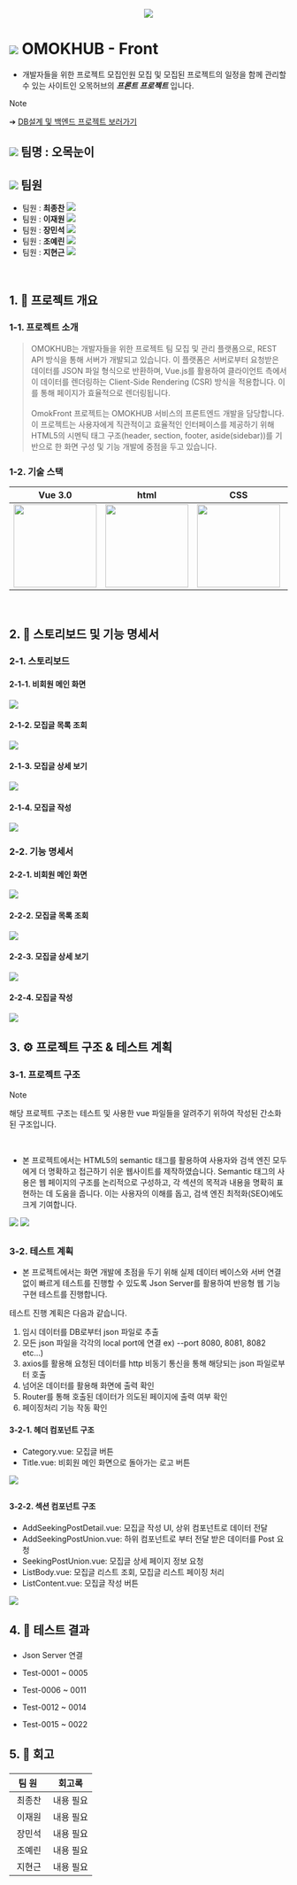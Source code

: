 <p align= "center">
<img src="https://github.com/beyond-sw-camp/be04-3rd-OmokNoonE-OmokFront/blob/main/img/%E1%84%8B%E1%85%A9%E1%84%86%E1%85%A9%E1%86%A8%E1%84%92%E1%85%A5%E1%84%87%E1%85%B3%E1%84%85%E1%85%A9%E1%84%80%E1%85%A9.png"/>
</p>

# <img src="https://github.com/beyond-sw-camp/be04-3rd-OmokNoonE-OmokFront/blob/main/img/%E1%84%8B%E1%85%A9%E1%84%86%E1%85%A9%E1%86%A8%E1%84%82%E1%85%A1%E1%86%AF%E1%84%80%E1%85%A2%E1%84%8B%E1%85%A1%E1%84%8B%E1%85%B5%E1%84%8F%E1%85%A9%E1%86%AB.png"/> OMOKHUB - Front

- 개발자들을 위한 프로젝트 모집인원 모집 및 모집된 프로젝트의 일정을 함께 관리할 수 있는 사이트인 오목허브의 ***프론트 프로젝트*** 입니다.

> [!NOTE]
  ➔ <a href="https://github.com/beyond-sw-camp/be04-2nd-OmokNoonE-Omokhub">DB설계 및 백엔드 프로젝트 보러가기</a>

##  <img src="https://github.com/beyond-sw-camp/be04-3rd-OmokNoonE-OmokFront/blob/main/img/%E1%84%8B%E1%85%A9%E1%84%86%E1%85%A9%E1%86%A8%E1%84%80%E1%85%B5%E1%84%87%E1%85%A9%E1%86%AB%E1%84%8C%E1%85%A1%E1%86%A8%E1%84%8B%E1%85%B3%E1%86%AB.png"/> 팀명 : 오목눈이

##  <img src="https://github.com/beyond-sw-camp/be04-3rd-OmokNoonE-OmokFront/blob/main/img/%E1%84%8B%E1%85%A9%E1%84%86%E1%85%A9%E1%86%A8%E1%84%82%E1%85%A9%E1%84%85%E1%85%A2%E1%84%8C%E1%85%A1%E1%86%A8%E1%84%8B%E1%85%B3%E1%86%AB.png"/> 팀원

- 팀원 : **최종찬**
[<img src="https://img.shields.io/badge/Github-Link-181717?logo=Github">](https://github.com/CJC0512)
- 팀원 : **이재원**
[<img src="https://img.shields.io/badge/Github-Link-181717?logo=Github">](https://github.com/jlee38266)
- 팀원 : **장민석**
[<img src="https://img.shields.io/badge/Github-Link-181717?logo=Github">](https://github.com/ms1011)
- 팀원 : **조예린**
[<img src="https://img.shields.io/badge/Github-Link-181717?logo=Github">](https://github.com/orlzlL)
- 팀원 : **지현근**
[<img src="https://img.shields.io/badge/Github-Link-181717?logo=Github">](https://github.com/jihyeongeun)



<br>



##  <p id="1">1. 📑 프로젝트 개요</p>

### <p id="1-1">1-1. 프로젝트 소개</p>
> OMOKHUB는 개발자들을 위한 프로젝트 팀 모집 및 관리 플랫폼으로, REST API 방식을 통해 서버가 개발되고 있습니다. 이 플랫폼은 서버로부터 요청받은 데이터를 JSON 파일 형식으로 반환하며, Vue.js를 활용하여 클라이언트 측에서 이 데이터를 렌더링하는 Client-Side Rendering (CSR) 방식을 적용합니다. 이를 통해 페이지가 효율적으로 렌더링됩니다. <br> <br> OmokFront 프로젝트는 OMOKHUB 서비스의 프론트엔드 개발을 담당합니다. 이 프로젝트는 사용자에게 직관적이고 효율적인 인터페이스를 제공하기 위해 HTML5의 시멘틱 태그 구조(header, section, footer, aside(sidebar))를 기반으로 한 화면 구성 및 기능 개발에 중점을 두고 있습니다.




### <p id="1-2">1-2. 기술 스택</p>

|Vue 3.0|html|CSS|JavaScript|
|---|---|---|---|
|<img src="https://github.com/beyond-sw-camp/be04-3rd-OmokNoonE-OmokFront/blob/main/img/Vue.png" height="150" />|<img src="https://github.com/beyond-sw-camp/be04-3rd-OmokNoonE-OmokFront/blob/main/img/html.png" height="150" />|<img src="https://github.com/beyond-sw-camp/be04-3rd-OmokNoonE-OmokFront/blob/main/img/css.png" height="150" />|<img src="https://github.com/beyond-sw-camp/be04-3rd-OmokNoonE-OmokFront/blob/main/img/js.png" height="150" />|

<br>

##  <p id="2">2. 💬 스토리보드 및 기능 명세서</p>

### <p id="2-1">2-1. 스토리보드</p>
#### 2-1-1. 비회원 메인 화면
<img src="https://github.com/beyond-sw-camp/be04-3rd-OmokNoonE-OmokFront/blob/main/img/%E1%84%89%E1%85%B3%E1%84%90%E1%85%A9%E1%84%85%E1%85%B5%E1%84%87%E1%85%A9%E1%84%83%E1%85%B3_%E1%84%87%E1%85%B5%E1%84%92%E1%85%AC%E1%84%8B%E1%85%AF%E1%86%AB%E1%84%86%E1%85%A6%E1%84%8B%E1%85%B5%E1%86%AB_%E1%84%89%E1%85%AE%E1%84%8C%E1%85%A5%E1%86%BC2.png"/>

#### 2-1-2. 모집글 목록 조회
<img src="https://github.com/beyond-sw-camp/be04-3rd-OmokNoonE-OmokFront/blob/main/img/%E1%84%89%E1%85%B3%E1%84%90%E1%85%A9%E1%84%85%E1%85%B5%E1%84%87%E1%85%A9%E1%84%83%E1%85%B3_%E1%84%86%E1%85%A9%E1%84%8C%E1%85%B5%E1%86%B8%E1%84%80%E1%85%B3%E1%86%AF%E1%84%86%E1%85%A9%E1%86%A8%E1%84%85%E1%85%A9%E1%86%A8_%E1%84%89%E1%85%AE%E1%84%8C%E1%85%A5%E1%86%BC.png"/>

#### 2-1-3. 모집글 상세 보기
<img src="https://github.com/beyond-sw-camp/be04-3rd-OmokNoonE-OmokFront/blob/main/img/%E1%84%89%E1%85%B3%E1%84%90%E1%85%A9%E1%84%85%E1%85%B5%E1%84%87%E1%85%A9%E1%84%83%E1%85%B3_%E1%84%86%E1%85%A9%E1%84%8C%E1%85%B5%E1%86%B8%E1%84%80%E1%85%B3%E1%86%AF%E1%84%89%E1%85%A1%E1%86%BC%E1%84%89%E1%85%A6.png"/>

#### 2-1-4. 모집글 작성
<img src="https://github.com/beyond-sw-camp/be04-3rd-OmokNoonE-OmokFront/blob/main/img/%E1%84%89%E1%85%B3%E1%84%90%E1%85%A9%E1%84%85%E1%85%B5%E1%84%87%E1%85%A9%E1%84%83%E1%85%B3_%E1%84%86%E1%85%A9%E1%84%8C%E1%85%B5%E1%86%B8%E1%84%80%E1%85%B3%E1%86%AF%E1%84%8C%E1%85%A1%E1%86%A8%E1%84%89%E1%85%A5%E1%86%BC_%E1%84%89%E1%85%AE%E1%84%8C%E1%85%A5%E1%86%BC.png"/>

### <p id="2-2">2-2. 기능 명세서</p>
#### 2-2-1. 비회원 메인 화면
<img src="https://github.com/beyond-sw-camp/be04-3rd-OmokNoonE-OmokFront/blob/main/img/%E1%84%80%E1%85%B5%E1%84%82%E1%85%B3%E1%86%BC%E1%84%86%E1%85%A7%E1%86%BC%E1%84%89%E1%85%A6%E1%84%89%E1%85%A5_%E1%84%87%E1%85%B5%E1%84%92%E1%85%AC%E1%84%8B%E1%85%AF%E1%86%AB%E1%84%86%E1%85%A6%E1%84%8B%E1%85%B5%E1%86%AB_%E1%84%89%E1%85%AE%E1%84%8C%E1%85%A5%E1%86%BC.png"/>

#### 2-2-2. 모집글 목록 조회
<img src="https://github.com/beyond-sw-camp/be04-3rd-OmokNoonE-OmokFront/blob/main/img/%E1%84%80%E1%85%B5%E1%84%82%E1%85%B3%E1%86%BC%E1%84%86%E1%85%A7%E1%86%BC%E1%84%89%E1%85%A6%E1%84%89%E1%85%A5_%E1%84%86%E1%85%A9%E1%84%8C%E1%85%B5%E1%86%B8%E1%84%80%E1%85%B3%E1%86%AF%E1%84%86%E1%85%A9%E1%86%A8%E1%84%85%E1%85%A9%E1%86%A8_%E1%84%89%E1%85%AE%E1%84%8C%E1%85%A5%E1%86%BC.png"/>

#### 2-2-3. 모집글 상세 보기
<img src="https://github.com/beyond-sw-camp/be04-3rd-OmokNoonE-OmokFront/blob/main/img/%E1%84%80%E1%85%B5%E1%84%82%E1%85%B3%E1%86%BC%E1%84%86%E1%85%A7%E1%86%BC%E1%84%89%E1%85%A6%E1%84%89%E1%85%A5_%E1%84%86%E1%85%A9%E1%84%8C%E1%85%B5%E1%86%B8%E1%84%80%E1%85%B3%E1%86%AF%E1%84%89%E1%85%A1%E1%86%BC%E1%84%89%E1%85%A6_%E1%84%89%E1%85%AE%E1%84%8C%E1%85%A5%E1%86%BC.png"/>

#### 2-2-4. 모집글 작성
<img src="https://github.com/beyond-sw-camp/be04-3rd-OmokNoonE-OmokFront/blob/main/img/%E1%84%80%E1%85%B5%E1%84%82%E1%85%B3%E1%86%BC%E1%84%86%E1%85%A7%E1%86%BC%E1%84%89%E1%85%A6%E1%84%89%E1%85%A5_%E1%84%86%E1%85%A9%E1%84%8C%E1%85%B5%E1%86%B8%E1%84%80%E1%85%B3%E1%86%AF%E1%84%8C%E1%85%A1%E1%86%A8%E1%84%89%E1%85%A5%E1%86%BC_%E1%84%89%E1%85%AE%E1%84%8C%E1%85%A5%E1%86%BC.png"/>


<br>

##  <p id="3">3. ⚙️ 프로젝트 구조 & 테스트 계획</p>

### 3-1. 프로젝트 구조
> [!NOTE]
해당 프로젝트 구조는 테스트 및 사용한 vue 파일들을 알려주기 위하여 작성된 간소화 된 구조입니다.

<br>

- 본 프로젝트에서는 HTML5의 semantic 태그를 활용하여 사용자와 검색 엔진 모두에게 더 명확하고 접근하기 쉬운 웹사이트를 제작하였습니다. Semantic 태그의 사용은 웹 페이지의 구조를 논리적으로 구성하고, 각 섹션의 목적과 내용을 명확히 표현하는 데 도움을 줍니다. 이는 사용자의 이해를 돕고, 검색 엔진 최적화(SEO)에도 크게 기여합니다.

<img src="https://github.com/beyond-sw-camp/be04-3rd-OmokNoonE-OmokFront/blob/main/img/SegmanticTag_%E1%84%89%E1%85%AE%E1%84%8C%E1%85%A5%E1%86%BC2.png"/>

<img src="https://github.com/beyond-sw-camp/be04-3rd-OmokNoonE-OmokFront/blob/main/img/%E1%84%91%E1%85%B3%E1%84%85%E1%85%A9%E1%84%8C%E1%85%A6%E1%86%A8%E1%84%90%E1%85%B3%E1%84%80%E1%85%AE%E1%84%8C%E1%85%A9_%E1%84%89%E1%85%AE%E1%84%8C%E1%85%A5%E1%86%BC2.png"/>

## 

### 3-2. 테스트 계획
- 본 프로젝트에서는 화면 개발에 초점을 두기 위해 실제 데이터 베이스와 서버 연결 없이 빠르게 테스트를 진행할 수 있도록 Json Server를 활용하여 반응형 웹 기능 구현 테스트를 진행합니다.

테스트 진행 계획은 다음과 같습니다.
1. 임시 데이터를 DB로부터 json 파일로 추출
2. 모든 json 파일을 각각의 local port에 연결 ex)  --port 8080, 8081, 8082 etc...)
3. axios를 활용해 요청된 데이터를 http 비동기 통신을 통해 해당되는 json 파일로부터 호출
4. 넘어온 데이터를 활용해 화면에 출력 확인
5. Router를 통해 호출된 데이터가 의도된 페이지에 출력 여부 확인
6. 페이징처리 기능 작동 확인

#### 3-2-1. 헤더 컴포넌트 구조

- Category.vue: 모집글 버튼<br>
- Title.vue: 비회원 메인 화면으로 돌아가는 로고 버튼<br>

<img src="https://github.com/beyond-sw-camp/be04-3rd-OmokNoonE-OmokFront/blob/main/img/%E1%84%92%E1%85%A6%E1%84%83%E1%85%A5%E1%84%90%E1%85%A6%E1%84%89%E1%85%B3%E1%84%90%E1%85%B3%E1%84%89%E1%85%AE%E1%84%8C%E1%85%A5%E1%86%BC%E1%84%87%E1%85%A9%E1%86%AB.png"/>

##

#### 3-2-2. 섹션 컴포넌트 구조

- AddSeekingPostDetail.vue: 모집글 작성 UI, 상위 컴포넌트로 데이터 전달
- AddSeekingPostUnion.vue: 하위 컴포넌트로 부터 전달 받은 데이터를 Post 요청
- SeekingPostUnion.vue: 모집글 상세 페이지 정보 요청
- ListBody.vue: 모집글 리스트 조회, 모집글 리스트 페이징 처리
- ListContent.vue: 모집글 작성 버튼

<img src="https://github.com/beyond-sw-camp/be04-3rd-OmokNoonE-OmokFront/blob/main/img/%E1%84%89%E1%85%A6%E1%86%A8%E1%84%89%E1%85%A7%E1%86%AB%E1%84%90%E1%85%A6%E1%84%89%E1%85%B3%E1%84%90%E1%85%B3_%E1%84%89%E1%85%AE%E1%84%8C%E1%85%A5%E1%86%BC2.png"/>

<br>

##  <p id="4">4. 🎯 테스트 결과</p>
- Json Server 연결

- Test-0001 ~ 0005

- Test-0006 ~ 0011

- Test-0012 ~ 0014

- Test-0015 ~ 0022




##  <p id="5">5. 🤔 회고</p>

|&nbsp;&nbsp;팀&nbsp;원&nbsp;&nbsp;&nbsp;|회고록|
|:---:|---|
|최종찬| 내용 필요 |
|이재원| 내용 필요 |
|장민석| 내용 필요 |
|조예린| 내용 필요 |
|지현근| 내용 필요 |




